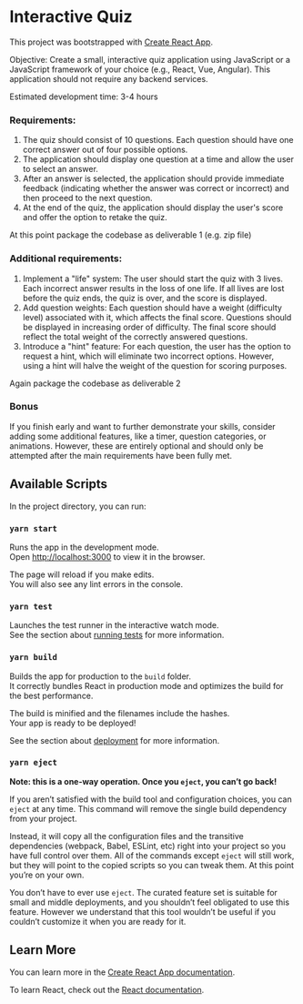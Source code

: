 # Interactive Quiz

This project was bootstrapped with [Create React App](https://github.com/facebook/create-react-app).

Objective:
Create a small, interactive quiz application using JavaScript or a JavaScript framework of your choice (e.g., React, Vue, Angular). This application should not require any backend services.

Estimated development time: 3-4 hours

### Requirements:
1. The quiz should consist of 10 questions. Each question should have one correct answer out of four possible options.
2. The application should display one question at a time and allow the user to select an answer.
3. After an answer is selected, the application should provide immediate feedback (indicating whether the answer was correct or incorrect) and then proceed to the next question.
4. At the end of the quiz, the application should display the user's score and offer the option to retake the quiz.

At this point package the codebase as deliverable 1 (e.g. zip file)

### Additional requirements:
1. Implement a "life" system: The user should start the quiz with 3 lives. Each incorrect answer results in the loss of one life. If all lives are lost before the quiz ends, the quiz is over, and the score is displayed.
2. Add question weights: Each question should have a weight (difficulty level) associated with it, which affects the final score. Questions should be displayed in increasing order of difficulty. The final score should reflect the total weight of the correctly answered questions.
3. Introduce a "hint" feature: For each question, the user has the option to request a hint, which will eliminate two incorrect options. However, using a hint will halve the weight of the question for scoring purposes.

Again package the codebase as deliverable 2

### Bonus
If you finish early and want to further demonstrate your skills, consider adding some additional features, like a timer, question categories, or animations. However, these are entirely optional and should only be attempted after the main requirements have been fully met.

## Available Scripts

In the project directory, you can run:

### `yarn start`

Runs the app in the development mode.\
Open [http://localhost:3000](http://localhost:3000) to view it in the browser.

The page will reload if you make edits.\
You will also see any lint errors in the console.

### `yarn test`

Launches the test runner in the interactive watch mode.\
See the section about [running tests](https://facebook.github.io/create-react-app/docs/running-tests) for more information.

### `yarn build`

Builds the app for production to the `build` folder.\
It correctly bundles React in production mode and optimizes the build for the best performance.

The build is minified and the filenames include the hashes.\
Your app is ready to be deployed!

See the section about [deployment](https://facebook.github.io/create-react-app/docs/deployment) for more information.

### `yarn eject`

**Note: this is a one-way operation. Once you `eject`, you can’t go back!**

If you aren’t satisfied with the build tool and configuration choices, you can `eject` at any time. This command will remove the single build dependency from your project.

Instead, it will copy all the configuration files and the transitive dependencies (webpack, Babel, ESLint, etc) right into your project so you have full control over them. All of the commands except `eject` will still work, but they will point to the copied scripts so you can tweak them. At this point you’re on your own.

You don’t have to ever use `eject`. The curated feature set is suitable for small and middle deployments, and you shouldn’t feel obligated to use this feature. However we understand that this tool wouldn’t be useful if you couldn’t customize it when you are ready for it.

## Learn More

You can learn more in the [Create React App documentation](https://facebook.github.io/create-react-app/docs/getting-started).

To learn React, check out the [React documentation](https://reactjs.org/).
